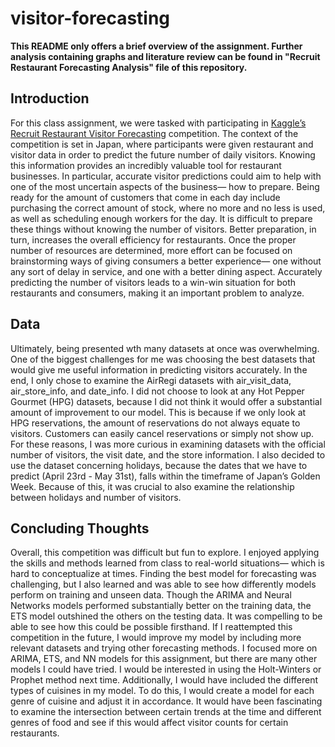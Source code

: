 # visitor-forecasting

**This README only offers a brief overview of the assignment. Further analysis containing graphs and literature review can be found in "Recruit Restaurant Forecasting Analysis" file of this repository.**

## Introduction
For this class assignment, we were tasked with participating in [Kaggle’s Recruit Restaurant Visitor Forecasting](https://www.kaggle.com/c/recruit-restaurant-visitor-forecasting)
competition. The context of the competition is set in Japan, where participants
were given restaurant and visitor data in order to predict the future number of daily visitors.
Knowing this information provides an incredibly valuable tool for restaurant businesses. In
particular, accurate visitor predictions could aim to help with one of the most uncertain aspects
of the business— how to prepare.
Being ready for the amount of customers that come in each day include purchasing the
correct amount of stock, where no more and no less is used, as well as scheduling enough
workers for the day. It is difficult to prepare these things without knowing the number of visitors.
Better preparation, in turn, increases the overall efficiency for restaurants. Once the proper
number of resources are determined, more effort can be focused on brainstorming ways of giving
consumers a better experience— one without any sort of delay in service, and one with a better
dining aspect. Accurately predicting the number of visitors leads to a win-win situation for both
restaurants and consumers, making it an important problem to analyze. 

## Data
Ultimately, being presented wth many datasets at once was overwhelming. One of the
biggest challenges for me was choosing the best datasets that would give me useful information
in predicting visitors accurately. In the end, I only chose to examine the AirRegi datasets with
air_visit_data, air_store_info, and date_info. I did not choose to look at any Hot Pepper Gourmet
(HPG) datasets, because I did not think it would offer a substantial amount of improvement to
our model. This is because if we only look at HPG reservations, the amount of reservations do
not always equate to visitors. Customers can easily cancel reservations or simply not show up.
For these reasons, I was more curious in examining datasets with the official number of visitors,
the visit date, and the store information. I also decided to use the dataset concerning holidays,
because the dates that we have to predict (April 23rd - May 31st), falls within the timeframe of
Japan’s Golden Week. Because of this, it was crucial to also examine the relationship between
holidays and number of visitors.


## Concluding Thoughts
Overall, this competition was difficult but fun to explore. I enjoyed applying the skills
and methods learned from class to real-world situations— which is hard to conceptualize at
times. Finding the best model for forecasting was challenging, but I also learned and was able to
see how differently models perform on training and unseen data. Though the ARIMA and Neural
Networks models performed substantially better on the training data, the ETS model outshined
the others on the testing data. It was compelling to be able to see how this could be possible
firsthand.
If I reattempted this competition in the future, I would improve my model by including
more relevant datasets and trying other forecasting methods. I focused more on ARIMA, ETS,
and NN models for this assignment, but there are many other models I could have tried. I would
be interested in using the Holt-Winters or Prophet method next time. Additionally, I would have
included the different types of cuisines in my model. To do this, I would create a model for each
genre of cuisine and adjust it in accordance. It would have been fascinating to examine the
intersection between certain trends at the time and different genres of food and see if this would
affect visitor counts for certain restaurants.
